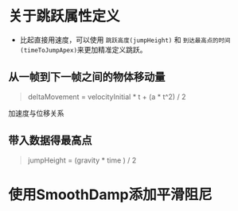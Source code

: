 # 关于跳跃属性定义

- 比起直接用速度，可以使用 `跳跃高度(jumpHeight)` 和 `到达最高点的时间(timeToJumpApex)`来更加精准定义跳跃。

## 从一帧到下一帧之间的物体移动量

> deltaMovement = velocityInitial * t + (a * t^2) / 2

加速度与位移关系

## 带入数据得最高点

> jumpHeight = (gravity * time ) / 2

# 使用SmoothDamp添加平滑阻尼
